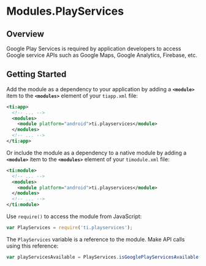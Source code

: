 # Modules.PlayServices

<TypeHeader/>

## Overview

Google Play Services is required by application developers to access Google service APIs such as
Google Maps, Google Analytics, Firebase, etc.

## Getting Started

Add the module as a dependency to your application by adding a **`<module>`** item to the
**`<modules>`** element of your `tiapp.xml` file:

``` xml
<ti:app>
  <!-- ... -->
  <modules>
    <module platform="android">ti.playservices</module>
  </modules>
  <!-- ... -->
</ti:app>
```

Or include the module as a dependency to a native module by adding a **`<module>`** item to the
**`<modules>`** element of your `timodule.xml` file:

``` xml
<ti:module>
  <!-- ... -->
  <modules>
    <module platform="android">ti.playservices</module>
  </modules>
  <!-- ... -->
</ti:module>
```

Use `require()` to access the module from JavaScript:

``` javascript
var PlayServices = require('ti.playservices');
```

The `PlayServices` variable is a reference to the module. Make API calls using this reference:

``` javascript
var playServicesAvailable = PlayServices.isGooglePlayServicesAvailable();
```

<ApiDocs/>
